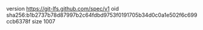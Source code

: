 version https://git-lfs.github.com/spec/v1
oid sha256:b1b2737b78d87997b2c64fdbd9753f0191705b34d0c0a1e502f6c699ccb6378f
size 1007
